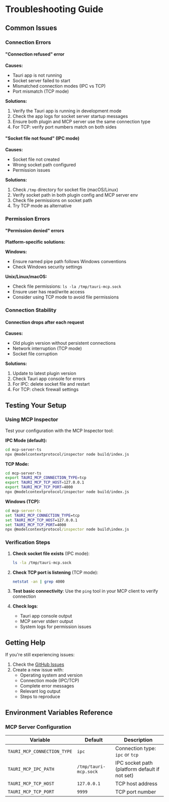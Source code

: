 # Troubleshooting Guide

## Common Issues

### Connection Errors

#### "Connection refused" error

**Causes:**
- Tauri app is not running
- Socket server failed to start
- Mismatched connection modes (IPC vs TCP)
- Port mismatch (TCP mode)

**Solutions:**
1. Verify the Tauri app is running in development mode
2. Check the app logs for socket server startup messages
3. Ensure both plugin and MCP server use the same connection type
4. For TCP: verify port numbers match on both sides

#### "Socket file not found" (IPC mode)

**Causes:**
- Socket file not created
- Wrong socket path configured
- Permission issues

**Solutions:**
1. Check `/tmp` directory for socket file (macOS/Linux)
2. Verify socket path in both plugin config and MCP server env
3. Check file permissions on socket path
4. Try TCP mode as alternative

### Permission Errors

#### "Permission denied" errors

**Platform-specific solutions:**

**Windows:**
- Ensure named pipe path follows Windows conventions
- Check Windows security settings

**Unix/Linux/macOS:**
- Check file permissions: `ls -la /tmp/tauri-mcp.sock`
- Ensure user has read/write access
- Consider using TCP mode to avoid file permissions

### Connection Stability

#### Connection drops after each request

**Causes:**
- Old plugin version without persistent connections
- Network interruption (TCP mode)
- Socket file corruption

**Solutions:**
1. Update to latest plugin version
2. Check Tauri app console for errors
3. For IPC: delete socket file and restart
4. For TCP: check firewall settings

## Testing Your Setup

### Using MCP Inspector

Test your configuration with the MCP Inspector tool:

**IPC Mode (default):**
```bash
cd mcp-server-ts
npx @modelcontextprotocol/inspector node build/index.js
```

**TCP Mode:**
```bash
cd mcp-server-ts
export TAURI_MCP_CONNECTION_TYPE=tcp
export TAURI_MCP_TCP_HOST=127.0.0.1
export TAURI_MCP_TCP_PORT=4000
npx @modelcontextprotocol/inspector node build/index.js
```

**Windows (TCP):**
```cmd
cd mcp-server-ts
set TAURI_MCP_CONNECTION_TYPE=tcp
set TAURI_MCP_TCP_HOST=127.0.0.1
set TAURI_MCP_TCP_PORT=4000
npx @modelcontextprotocol/inspector node build\index.js
```

### Verification Steps

1. **Check socket file exists** (IPC mode):
   ```bash
   ls -la /tmp/tauri-mcp.sock
   ```

2. **Check TCP port is listening** (TCP mode):
   ```bash
   netstat -an | grep 4000
   ```

3. **Test basic connectivity**:
   Use the `ping` tool in your MCP client to verify connection

4. **Check logs**:
   - Tauri app console output
   - MCP server stderr output
   - System logs for permission issues

## Getting Help

If you're still experiencing issues:

1. Check the [GitHub Issues](https://github.com/delorenj/tauri-plugin-mcp/issues)
2. Create a new issue with:
   - Operating system and version
   - Connection mode (IPC/TCP)
   - Complete error messages
   - Relevant log output
   - Steps to reproduce

## Environment Variables Reference

### MCP Server Configuration

| Variable | Default | Description |
|----------|---------|-------------|
| `TAURI_MCP_CONNECTION_TYPE` | `ipc` | Connection type: `ipc` or `tcp` |
| `TAURI_MCP_IPC_PATH` | `/tmp/tauri-mcp.sock` | IPC socket path (platform default if not set) |
| `TAURI_MCP_TCP_HOST` | `127.0.0.1` | TCP host address |
| `TAURI_MCP_TCP_PORT` | `9999` | TCP port number |

